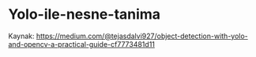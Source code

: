 # Yolo-ile-nesne-tanima
Kaynak: https://medium.com/@tejasdalvi927/object-detection-with-yolo-and-opencv-a-practical-guide-cf7773481d11
